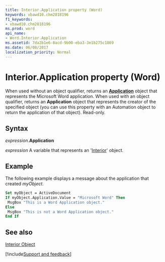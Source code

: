 ```yaml
---
title: Interior.Application property (Word)
keywords: vbawd10.chm2818196
f1_keywords:
- vbawd10.chm2818196
ms.prod: word
api_name:
- Word.Interior.Application
ms.assetid: 7da2b1e6-8acd-9b00-eba3-3e1b275c1869
ms.date: 06/08/2017
localization_priority: Normal
---
```



# Interior.Application property (Word)

When used without an object qualifier, returns an  **[Application](Word.Application.md)** object that represents the Microsoft Word application. When used with an object qualifier, returns an **Application** object that represents the creator of the specified object (you can use this property with an Automation object to return the application of that object). Read-only.


## Syntax

_expression_.**Application**

_expression_ A variable that represents an '[Interior](Word.Interior.md)' object.


## Example

The following example displays a message about the application that created _myObject_.


```vb
Set myObject = ActiveDocument 
If myObject.Application.Value = "Microsoft Word" Then 
 MsgBox "This is a Word Application object." 
Else 
 MsgBox "This is not a Word Application object." 
End If
```


## See also


[Interior Object](Word.Interior.md)

[!include[Support and feedback](~/includes/feedback-boilerplate.md)]